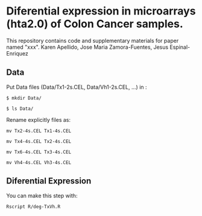 # Diferential expression in microarrays (hta2.0) of Colon Cancer samples.
This repository contains code and supplementary materials for paper named "xxx". Karen Apellido, Jose Maria Zamora-Fuentes, Jesus Espinal-Enriquez

## Data

Put Data files (Data/Tx1-2s.CEL, Data/Vh1-2s.CEL, ...) in :

`$ mkdir Data/`

`$ ls Data/`

Rename explicitly files as:

`mv Tx2-4s.CEL Tx1-4s.CEL`

`mv Tx4-4s.CEL Tx2-4s.CEL`

`mv Tx6-4s.CEL Tx3-4s.CEL`

`mv Vh4-4s.CEL Vh3-4s.CEL`

## Diferential Expression

You can make this step with:

`Rscript R/deg-TxVh.R`
